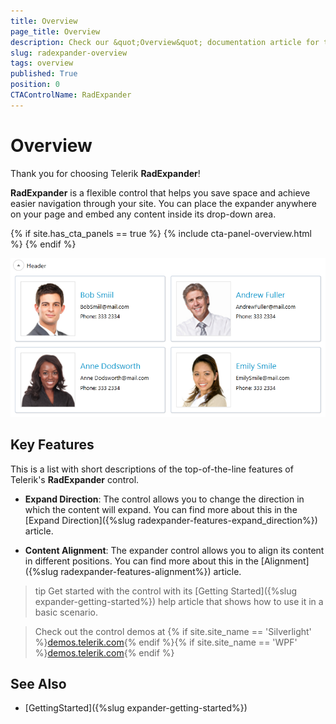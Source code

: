 ```yaml
---
title: Overview
page_title: Overview
description: Check our &quot;Overview&quot; documentation article for the RadExpander {{ site.framework_name }} control.
slug: radexpander-overview
tags: overview
published: True
position: 0
CTAControlName: RadExpander
---
```


# Overview

Thank you for choosing Telerik __RadExpander__!				

__RadExpander__ is a flexible control that helps you save space and achieve easier navigation through your site. You can place the expander anywhere on your page and embed any content inside its drop-down area.

{% if site.has_cta_panels == true %}
{% include cta-panel-overview.html %}
{% endif %}

![RadExpander](images/RadExpander_Overview.png)

## Key Features

This is a list with short descriptions of the top-of-the-line features of Telerik's __RadExpander__ control.

* __Expand Direction__: The control allows you to change the direction in which the content will expand. You can find more about this in the [Expand Direction]({%slug radexpander-features-expand_direction%}) article.

* __Content Alignment__: The expander control allows you to align its content in different positions. You can find more about this in the [Alignment]({%slug radexpander-features-alignment%}) article.

>tip Get started with the control with its [Getting Started]({%slug expander-getting-started%}) help article that shows how to use it in a basic scenario.

>Check out the control demos at {% if site.site_name == 'Silverlight' %}[demos.telerik.com](https://demos.telerik.com/silverlight/#Expander/FirstLook){% endif %}{% if site.site_name == 'WPF' %}[demos.telerik.com](https://demos.telerik.com/wpf/){% endif %}

## See Also

 * [GettingStarted]({%slug expander-getting-started%})
 
